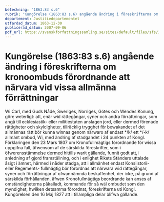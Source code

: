 ```yaml
---
beteckning: "1863:83 s.6"
rubrik: "Kungörelse (1863:83 s.6) angående ändring i föreskrifterna om kronoombuds förordnande att närvara vid vissa allmänna förrättningar"
departement: Justitiedepartementet
utfardad_datum: 1863-12-30
publicerad_datum: 2007-09-06
pdf_url: https://svenskforfattningssamling.se/sites/default/files/sfs/1863-12/SFS1863-83.pdf
---
```


# Kungörelse (1863:83 s.6) angående ändring i föreskrifterna om kronoombuds förordnande att närvara vid vissa allmänna förrättningar

Wi Carl, med Guds Nåde, Sweriges, Norriges, Götes och Wendes Konung, göre weterligt: att, enär wid rättegångar, syner och andra förrättningar, som angå till ecklesiastik- eller militiestaten anslagen jord, eller dermed förenade rättigheter och skyldigheter, tillräcklig trygghet för bewakandet af det allmännas rätt bör kunna winnas genom närwaro af endast */k/ ett */-k/ allmänt ombud, Wi, med ändring af stadgandet i 34 punkten af Kongl. Förklaringen den 23 Mars 1807 om Kronofullmägtigs förordnande för wissa uppgifna fall, äfwensom af de särskilda föreskrifter, som i öfwerensstämmelse dermed hittills warit gällande, funnit godt att, i anledning af gjord framställning, och i enlighet Rikets Ständers uttalade åsigt i ämnet, härmed i nåder stadga, att i allmänhet endast Konsiistorii- eller Regements- fullmägtig bör förordnas att närwara wid rättegångar, syner och förrättningar af ofwannämnda beskaffenhet, der icke, på grund af särskilda förhållanden, äfwen Kronofullmägtigs beordrande kan anses af omständigheterna påkalladt, kommande för så wäl ombudet som den myndighet, hwilken detsamma förordnat, föreskrifterna uti Kongl. Kungörelsen den 16 Maj 1827 att i tillämpliga delar blifwa gällande.